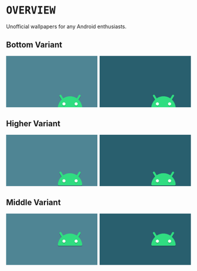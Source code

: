 # <samp>OVERVIEW</samp>

Unofficial wallpapers for any Android enthusiasts.

## Bottom Variant

<a href="src/android-bottom-bright.png"><img src="src/android-bottom-bright.svg" width="49.5%"/></a><a><img src="assets/none.png" width="1%"/></a><a href="src/android-bottom-darken.png"><img src="src/android-bottom-darken.svg" width="49.5%"/></a>

## Higher Variant

<a href="src/android-higher-bright.png"><img src="src/android-higher-bright.svg" width="49.5%"/></a><a><img src="assets/none.png" width="1%"/></a><a href="src/android-higher-darken.png"><img src="src/android-higher-darken.svg" width="49.5%"/></a>

## Middle Variant

<a href="src/android-middle-bright.png"><img src="src/android-middle-bright.svg" width="49.5%"/></a><a><img src="assets/none.png" width="1%"/></a><a href="src/android-middle-darken.png"><img src="src/android-middle-darken.svg" width="49.5%"/></a>
